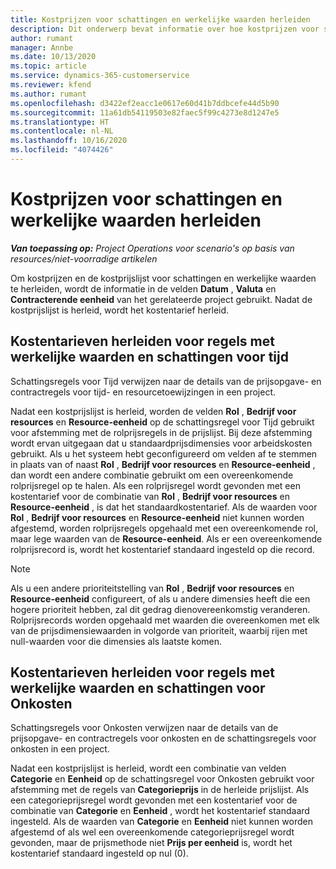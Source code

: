 ```yaml
---
title: Kostprijzen voor schattingen en werkelijke waarden herleiden
description: Dit onderwerp bevat informatie over hoe kostprijzen voor schattingen en werkelijke waarden worden herleid.
author: rumant
manager: Annbe
ms.date: 10/13/2020
ms.topic: article
ms.service: dynamics-365-customerservice
ms.reviewer: kfend
ms.author: rumant
ms.openlocfilehash: d3422ef2eacc1e0617e60d41b7ddbcefe44d5b90
ms.sourcegitcommit: 11a61db54119503e82faec5f99c4273e8d1247e5
ms.translationtype: HT
ms.contentlocale: nl-NL
ms.lasthandoff: 10/16/2020
ms.locfileid: "4074426"
---
```

# <a name="resolving-cost-prices-for-estimates-and-actuals"></a>Kostprijzen voor schattingen en werkelijke waarden herleiden

_**Van toepassing op:** Project Operations voor scenario's op basis van resources/niet-voorradige artikelen_

Om kostprijzen en de kostprijslijst voor schattingen en werkelijke waarden te herleiden, wordt de informatie in de velden **Datum** , **Valuta** en **Contracterende eenheid** van het gerelateerde project gebruikt. Nadat de kostprijslijst is herleid, wordt het kostentarief herleid.

## <a name="resolving-cost-rates-on-actual-and-estimate-lines-for-time"></a>Kostentarieven herleiden voor regels met werkelijke waarden en schattingen voor tijd

Schattingsregels voor Tijd verwijzen naar de details van de prijsopgave- en contractregels voor tijd- en resourcetoewijzingen in een project.

Nadat een kostprijslijst is herleid, worden de velden **Rol** , **Bedrijf voor resources** en **Resource-eenheid** op de schattingsregel voor Tijd gebruikt voor afstemming met de rolprijsregels in de prijslijst. Bij deze afstemming wordt ervan uitgegaan dat u standaardprijsdimensies voor arbeidskosten gebruikt. Als u het systeem hebt geconfigureerd om velden af te stemmen in plaats van of naast **Rol** , **Bedrijf voor resources** en **Resource-eenheid** , dan wordt een andere combinatie gebruikt om een overeenkomende rolprijsregel op te halen. Als een rolprijsregel wordt gevonden met een kostentarief voor de combinatie van **Rol** , **Bedrijf voor resources** en **Resource-eenheid** , is dat het standaardkostentarief. Als de waarden voor **Rol** , **Bedrijf voor resources** en **Resource-eenheid** niet kunnen worden afgestemd, worden rolprijsregels opgehaald met een overeenkomende rol, maar lege waarden van de **Resource-eenheid**. Als er een overeenkomende rolprijsrecord is, wordt het kostentarief standaard ingesteld op die record. 

> [!NOTE]
> Als u een andere prioriteitstelling van **Rol** , **Bedrijf voor resources** en **Resource-eenheid** configureert, of als u andere dimensies heeft die een hogere prioriteit hebben, zal dit gedrag dienovereenkomstig veranderen. Rolprijsrecords worden opgehaald met waarden die overeenkomen met elk van de prijsdimensiewaarden in volgorde van prioriteit, waarbij rijen met null-waarden voor die dimensies als laatste komen.

## <a name="resolving-cost-rates-on-actual-and-estimate-lines-for-expense"></a>Kostentarieven herleiden voor regels met werkelijke waarden en schattingen voor Onkosten

Schattingsregels voor Onkosten verwijzen naar de details van de prijsopgave- en contractregels voor onkosten en de schattingsregels voor onkosten in een project.

Nadat een kostprijslijst is herleid, wordt een combinatie van velden **Categorie** en **Eenheid** op de schattingsregel voor Onkosten gebruikt voor afstemming met de regels van **Categorieprijs** in de herleide prijslijst. Als een categorieprijsregel wordt gevonden met een kostentarief voor de combinatie van **Categorie** en **Eenheid** , wordt het kostentarief standaard ingesteld. Als de waarden van **Categorie** en **Eenheid** niet kunnen worden afgestemd of als wel een overeenkomende categorieprijsregel wordt gevonden, maar de prijsmethode niet **Prijs per eenheid** is, wordt het kostentarief standaard ingesteld op nul (0).
